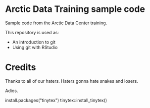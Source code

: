 # Arctic Data Training sample code
Sample code from the Arctic Data Center training.

This repository is used as:

* An introduction to git
* Using git with RStudio

# Credits  

Thanks to all of our haters.  Haters gonna hate snakes and losers.

Adios.

install.packages("tinytex")
tinytex::install_tinytex()